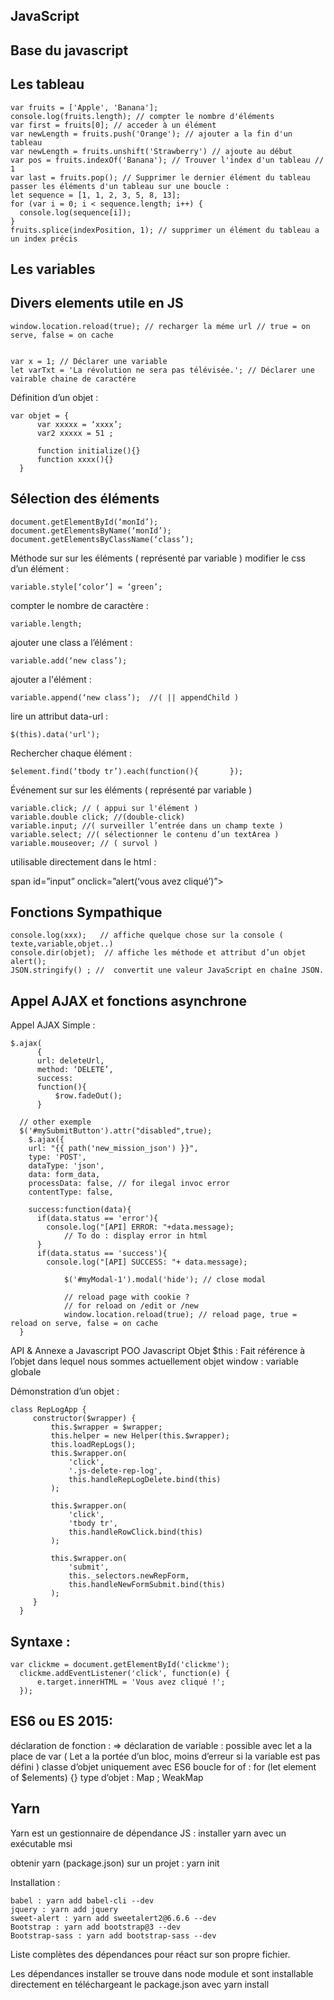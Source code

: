 ## JavaScript

## Base du javascript

## Les tableau

    var fruits = ['Apple', 'Banana'];
    console.log(fruits.length); // compter le nombre d'éléments
    var first = fruits[0]; // acceder à un élément
    var newLength = fruits.push('Orange'); // ajouter a la fin d'un tableau
    var newLength = fruits.unshift('Strawberry') // ajoute au début
    var pos = fruits.indexOf('Banana'); // Trouver l'index d'un tableau // 1
    var last = fruits.pop(); // Supprimer le dernier élément du tableau
    passer les éléments d'un tableau sur une boucle :
    let sequence = [1, 1, 2, 3, 5, 8, 13];
    for (var i = 0; i < sequence.length; i++) {
      console.log(sequence[i]);
    }
    fruits.splice(indexPosition, 1); // supprimer un élément du tableau a un index précis

## Les variables

## Divers elements utile en JS

    window.location.reload(true); // recharger la méme url // true = on serve, false = on cache


    var x = 1; // Déclarer une variable
    let varTxt = 'La révolution ne sera pas télévisée.'; // Déclarer une vairable chaine de caractére

Définition d’un objet :


  	var objet = {
          var xxxxx = ‘xxxx’;
          var2 xxxxx = 51 ;

          function initialize(){}
          function xxxx(){}
      }

## Sélection des éléments



    document.getElementById(‘monId’);
    document.getElementsByName(‘monId’);
    document.getElementsByClassName(‘class’);


Méthode sur sur les éléments ( représenté par variable )
modifier le css d’un élément :

    variable.style[‘color’] = ‘green’;

compter le nombre de caractère :

    variable.length;

ajouter une class a l’élément :

    variable.add(‘new class’);

ajouter a l'élément :

    variable.append(‘new class’);  //( || appendChild )

lire un attribut data-url :

    $(this).data('url');

Rechercher chaque élément :

    $element.find(‘tbody tr’).each(function(){       });


Événement sur sur les éléments ( représenté par variable )


    variable.click; // ( appui sur l'élément )
    variable.double click; //(double-click)
    variable.input; //( surveiller l’entrée dans un champ texte )
    variable.select; //( sélectionner le contenu d’un textArea )
    variable.mouseover; // ( survol )

utilisable directement dans le html :


  span id=”input” onclick=”alert(‘vous avez cliqué’)”></span>


## Fonctions Sympathique

    console.log(xxx);   // affiche quelque chose sur la console ( texte,variable,objet..)
    console.dir(objet);  // affiche les méthode et attribut d’un objet
    alert();
    JSON.stringify() ; //  convertit une valeur JavaScript en chaîne JSON.

## Appel AJAX et fonctions asynchrone

Appel AJAX Simple :

    $.ajax(
          {
          url: deleteUrl,
          method: ‘DELETE’,
          success:
          function(){
              $row.fadeOut();
          }

      // other exemple
      $('#mySubmitButton').attr("disabled",true);
        $.ajax({
        url: "{{ path('new_mission_json') }}",
        type: 'POST',
        dataType: 'json',
        data: form_data,
        processData: false, // for ilegal invoc error
        contentType: false,

        success:function(data){
          if(data.status == 'error'){
            console.log("[API] ERROR: "+data.message);
                // To do : display error in html
          }
          if(data.status == 'success'){
            console.log("[API] SUCCESS: "+ data.message);

                $('#myModal-1').modal('hide'); // close modal

                // reload page with cookie ?
                // for reload on /edit or /new
                window.location.reload(true); // reload page, true = reload on serve, false = on cache
      }

API & Annexe a Javascript
POO Javascript
Objet  $this : Fait référence à l’objet dans lequel nous sommes actuellement
objet window : variable globale

Démonstration d’un objet :


  	class RepLogApp {
         constructor($wrapper) {
             this.$wrapper = $wrapper;
             this.helper = new Helper(this.$wrapper);
             this.loadRepLogs();
             this.$wrapper.on(
                 'click',
                 '.js-delete-rep-log',
                 this.handleRepLogDelete.bind(this)
             );

             this.$wrapper.on(
                 'click',
                 'tbody tr',
                 this.handleRowClick.bind(this)
             );

             this.$wrapper.on(
                 'submit',
                 this._selectors.newRepForm,
                 this.handleNewFormSubmit.bind(this)
             );
         }
      }

## Syntaxe :



  	var clickme = document.getElementById('clickme');
      clickme.addEventListener('click', function(e) {
          e.target.innerHTML = 'Vous avez cliqué !';
      });

## ES6 ou ES 2015:

déclaration de fonction : =>
déclaration de variable : possible avec let a la place de var ( Let a la portée d’un bloc, moins d’erreur si la variable est pas défini )
classe d’objet uniquement avec ES6
boucle for of : for (let element of $elements) {}
type d’objet : Map ; WeakMap


## Yarn

Yarn est un gestionnaire de dépendance JS :
installer yarn avec un exécutable msi

obtenir yarn (package.json) sur un projet : yarn init

Installation :


    babel : yarn add babel-cli --dev
    jquery : yarn add jquery
    sweet-alert : yarn add sweetalert2@6.6.6 --dev
    Bootstrap : yarn add bootstrap@3 --dev
    Bootstrap-sass : yarn add bootstrap-sass --dev

Liste complètes des dépendances pour réact sur son propre fichier.

Les dépendances installer se trouve dans node module et sont installable directement en téléchargeant le package.json avec yarn install
